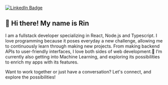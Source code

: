 [![LinkedIn Badge](https://img.shields.io/badge/LinkedIn-Profile-informational?style=flat&logo=linkedin&logoColor=white&color=0D76A8)](https://www.linkedin.com/in/rin-delahaije-9750aa138/)

<h2>👋 Hi there! My name is Rin</h2>

I am a fullstack developer specializing in React, Node.js and Typescript. I love programming because it poses everyday a new challenge, allowing me to continuously learn through making new projects. From making backend APIs to user-friendly interfaces, I love both sides of web development.🌱 I’m currently also getting into Machine Learning, and exploring its possibilities to enrich my apps with its features.

Want to work together or just have a conversation? Let's connect, and explore the possibilities!
